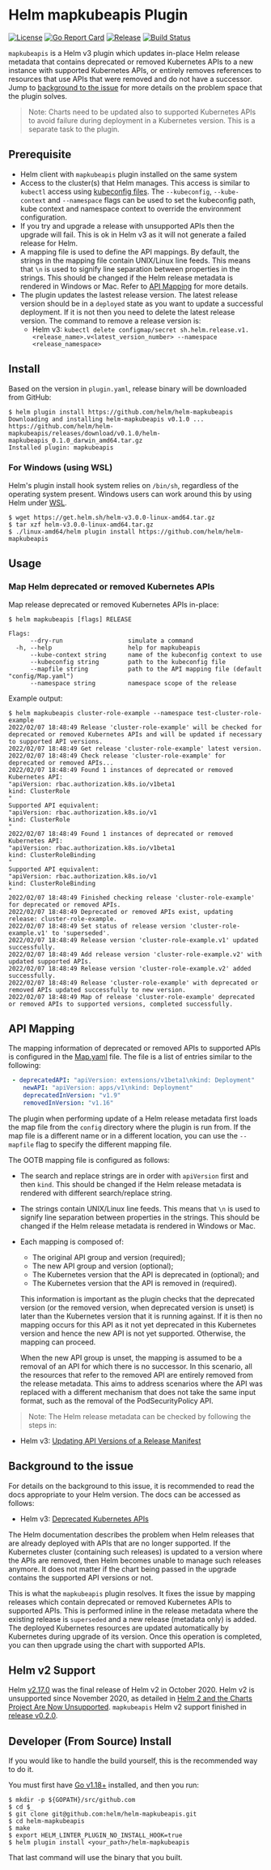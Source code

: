 # Helm mapkubeapis Plugin

[![License](https://img.shields.io/badge/License-Apache%202.0-blue.svg)](https://opensource.org/licenses/Apache-2.0)
[![Go Report Card](https://goreportcard.com/badge/github.com/helm/helm-mapkubeapis)](https://goreportcard.com/report/github.com/helm/helm-mapkubeapis)
[![Release](https://img.shields.io/github/release/helm/helm-mapkubeapis.svg?style=flat-square)](https://github.com/helm/helm-mapkubeapis/releases/latest)
[![Build Status](https://github.com/helm/helm-mapkubeapis/workflows/goreleaser/badge.svg)](https://github.com/helm/helm-mapkubeapis/actions?workflow=goreleaser)

`mapkubeapis` is a Helm v3 plugin which updates in-place Helm release metadata that contains deprecated or removed Kubernetes APIs to a new instance with supported Kubernetes APIs, or entirely removes references to resources that use APIs that were removed and do not have a successor. Jump to [background to the issue](#background-to-the-issue) for more details on the problem space that the plugin solves.

> Note: Charts need to be updated also to supported Kubernetes APIs to avoid failure during deployment in a Kubernetes version. This is a separate task to the plugin.

## Prerequisite

- Helm client with `mapkubeapis` plugin installed on the same system
- Access to the cluster(s) that Helm manages. This access is similar to `kubectl` access using [kubeconfig files](https://kubernetes.io/docs/concepts/configuration/organize-cluster-access-kubeconfig/).
  The `--kubeconfig`, `--kube-context` and `--namespace` flags can be used to set the kubeconfig path, kube context and namespace context to override the environment configuration.
- If you try and upgrade a release with unsupported APIs then the upgrade will fail. This is ok in Helm v3 as it will not generate a failed release for Helm.
- A mapping file is used to define the API mappings. By default, the strings in the mapping file contain UNIX/Linux line feeds. This means that `\n` is used to signify line separation between properties in the strings. This should be changed if the Helm release metadata is rendered in Windows or Mac. Refer to [API Mapping](#api-mapping) for more details.
- The plugin updates the lastest release version. The latest release version should be in a `deployed` state as you want to update a successful deployment. If it is not then you need to delete the latest release version. The command to remove a release version is:
    - Helm v3: `kubectl delete configmap/secret sh.helm.release.v1.<release_name>.v<latest_version_number> --namespace <release_namespace>`

## Install

Based on the version in `plugin.yaml`, release binary will be downloaded from GitHub:

```console
$ helm plugin install https://github.com/helm/helm-mapkubeapis
Downloading and installing helm-mapkubeapis v0.1.0 ...
https://github.com/helm/helm-mapkubeapis/releases/download/v0.1.0/helm-mapkubeapis_0.1.0_darwin_amd64.tar.gz
Installed plugin: mapkubeapis
```

### For Windows (using WSL)

Helm's plugin install hook system relies on `/bin/sh`, regardless of the operating system present. Windows users can work around this by using Helm under [WSL](https://docs.microsoft.com/en-us/windows/wsl/install-win10).
```
$ wget https://get.helm.sh/helm-v3.0.0-linux-amd64.tar.gz
$ tar xzf helm-v3.0.0-linux-amd64.tar.gz
$ ./linux-amd64/helm plugin install https://github.com/helm/helm-mapkubeapis
```

## Usage

### Map Helm deprecated or removed Kubernetes APIs

Map release deprecated or removed Kubernetes APIs in-place:

```console
$ helm mapkubeapis [flags] RELEASE 

Flags:
      --dry-run                  simulate a command
  -h, --help                     help for mapkubeapis
      --kube-context string      name of the kubeconfig context to use
      --kubeconfig string        path to the kubeconfig file
      --mapfile string           path to the API mapping file (default "config/Map.yaml")
      --namespace string         namespace scope of the release
```

Example output:

```console
$ helm mapkubeapis cluster-role-example --namespace test-cluster-role-example         
2022/02/07 18:48:49 Release 'cluster-role-example' will be checked for deprecated or removed Kubernetes APIs and will be updated if necessary to supported API versions.
2022/02/07 18:48:49 Get release 'cluster-role-example' latest version.
2022/02/07 18:48:49 Check release 'cluster-role-example' for deprecated or removed APIs...
2022/02/07 18:48:49 Found 1 instances of deprecated or removed Kubernetes API:
"apiVersion: rbac.authorization.k8s.io/v1beta1
kind: ClusterRole
"
Supported API equivalent:
"apiVersion: rbac.authorization.k8s.io/v1
kind: ClusterRole
"
2022/02/07 18:48:49 Found 1 instances of deprecated or removed Kubernetes API:
"apiVersion: rbac.authorization.k8s.io/v1beta1
kind: ClusterRoleBinding
"
Supported API equivalent:
"apiVersion: rbac.authorization.k8s.io/v1
kind: ClusterRoleBinding
"
2022/02/07 18:48:49 Finished checking release 'cluster-role-example' for deprecated or removed APIs.
2022/02/07 18:48:49 Deprecated or removed APIs exist, updating release: cluster-role-example.
2022/02/07 18:48:49 Set status of release version 'cluster-role-example.v1' to 'superseded'.
2022/02/07 18:48:49 Release version 'cluster-role-example.v1' updated successfully.
2022/02/07 18:48:49 Add release version 'cluster-role-example.v2' with updated supported APIs.
2022/02/07 18:48:49 Release version 'cluster-role-example.v2' added successfully.
2022/02/07 18:48:49 Release 'cluster-role-example' with deprecated or removed APIs updated successfully to new version.
2022/02/07 18:48:49 Map of release 'cluster-role-example' deprecated or removed APIs to supported versions, completed successfully.
```

## API Mapping

The mapping information of deprecated or removed APIs to supported APIs is configured in the [Map.yaml](https://github.com/helm/helm-mapkubeapis/blob/master/config/Map.yaml) file. The file is a list of entries similar to the following:

```yaml
 - deprecatedAPI: "apiVersion: extensions/v1beta1\nkind: Deployment"
    newAPI: "apiVersion: apps/v1\nkind: Deployment"
    deprecatedInVersion: "v1.9"
    removedInVersion: "v1.16"
```

The plugin when performing update of a Helm release metadata first loads the map file from the `config` directory where the plugin is run from. If the map file is a different name or in a different location, you can use the `--mapfile` flag to specify the different mapping file.

The OOTB mapping file is configured as follows:

- The search and replace strings are in order with `apiVersion` first and then `kind`. This should be changed if the Helm release metadata is rendered with different search/replace string.
- The strings contain UNIX/Linux line feeds. This means that `\n` is used to signify line separation between properties in the strings. This should be changed if the Helm release metadata is rendered in Windows or Mac.
- Each mapping is composed of:
    - The original API group and version (required);
    - The new API group and version (optional);
    - The Kubernetes version that the API is deprecated in (optional); and
    - The Kubernetes version that the API is removed in (required).

  This information is important as the plugin checks that the deprecated version (or the removed version, when deprecated version is unset) is later than the Kubernetes version that it is running against. If it is then no mapping occurs for this API as it not yet deprecated in this Kubernetes version and hence the new API is not yet supported. Otherwise, the mapping can proceed.

  When the new API group is unset, the mapping is assumed to be a removal of an API for which there is no successor. In this scenario, all the resources that refer to the removed API are entirely removed from the release metadata. This aims to address scenarios where the API was replaced with a different mechanism that does not take the same input format, such as the removal of the PodSecurityPolicy API.

> Note: The Helm release metadata can be checked by following the steps in:
- Helm v3: [Updating API Versions of a Release Manifest](https://helm.sh/docs/topics/kubernetes_apis/#updating-api-versions-of-a-release-manifest)

## Background to the issue

For details on the background to this issue, it is recommended to read the docs appropriate to your Helm version. The docs can be accessed as follows:
- Helm v3: [Deprecated Kubernetes APIs](https://helm.sh/docs/topics/kubernetes_apis)

The Helm documentation describes the problem when Helm releases that are already deployed with APIs that are no longer supported. If the Kubernetes cluster (containing such releases) is updated to a version where the APIs are removed, then Helm becomes unable to manage such releases anymore. It does not matter if the chart being passed in the upgrade contains the supported API versions or not.

This is what the `mapkubeapis` plugin resolves. It fixes the issue by mapping releases which contain deprecated or removed Kubernetes APIs to supported APIs. This is performed inline in the release metadata where the existing release is `superseded` and a new release (metadata only) is added. The deployed Kubernetes resources are updated automatically by Kubernetes during upgrade of its version. Once this operation is completed, you can then upgrade using the chart with supported APIs.

## Helm v2 Support

Helm [v2.17.0](https://github.com/helm/helm/releases/tag/v2.17.0) was the final release of Helm v2 in October 2020. Helm v2 is unsupported since November 2020, as detailed in [Helm 2 and the Charts Project Are Now Unsupported](https://helm.sh/blog/helm-2-becomes-unsupported/). `mapkubeapis` Helm v2 support finished in [release v0.2.0](https://github.com/helm/helm-mapkubeapis/releases/tag/v0.2.0).

## Developer (From Source) Install

If you would like to handle the build yourself, this is the recommended way to do it.

You must first have [Go v1.18+](http://golang.org) installed, and then you run:

```console
$ mkdir -p ${GOPATH}/src/github.com
$ cd $_
$ git clone git@github.com:helm/helm-mapkubeapis.git
$ cd helm-mapkubeapis
$ make
$ export HELM_LINTER_PLUGIN_NO_INSTALL_HOOK=true
$ helm plugin install <your_path>/helm-mapkubeapis
```

That last command will use the binary that you built.
